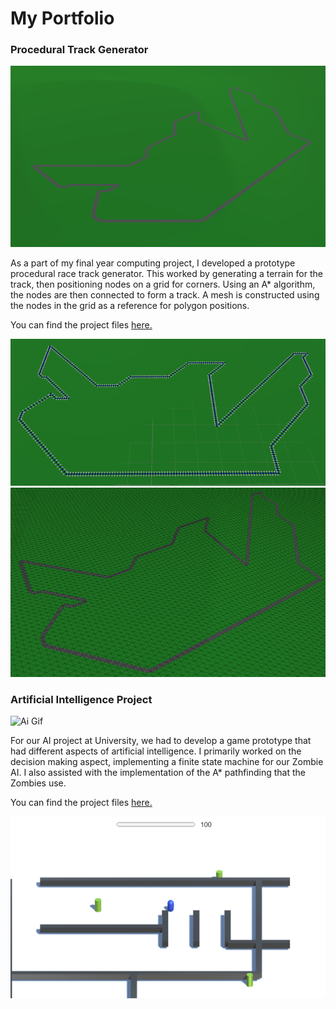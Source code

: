 # My Portfolio

### Procedural Track Generator

![track image](/Images/Track/Track_screenshot.png)

As a part of my final year computing project, I developed a prototype procedural race track generator. This worked by generating a terrain for the track, then positioning nodes on a grid for corners. Using an A* algorithm, the nodes are then connected to form a track. A mesh is constructed using the nodes in the grid as a reference for polygon positions.

You can find the project files [here.](https://github.com/DralligStudent/ProceduralTrack)

![track nodes](/Images/Track/Track_nodes.png)
![track wireframe](/Images/Track/Track_wireframe.png)



### Artificial Intelligence Project

![Ai Gif](/Images/AI/AI_Gif.gif)

For our AI project at University, we had to develop a game prototype that had different aspects of artificial intelligence. I primarily worked on the decision making aspect, implementing a finite state machine for our Zombie AI. I also assisted with the implementation of the A* pathfinding that the Zombies use.

You can find the project files [here.](https://github.com/DralligStudent/Zombie-Survival)

![Ai picture](/Images/AI/AI_Pic_1.png)


